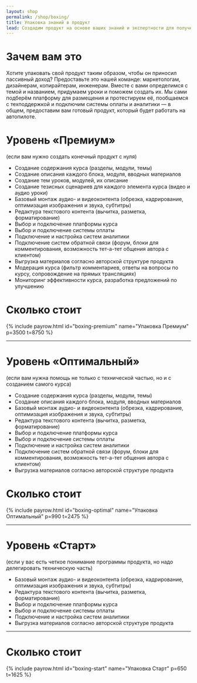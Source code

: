 ```yaml
---
layout: shop
permalink: /shop/boxing/
title: Упаковка знаний в продукт
lead: Создадим продукт на основе ваших знаний и экспертности для получения постоянного пассивного дохода
---
```


# **Зачем вам это**

Хотите упаковать свой продукт таким образом, чтобы он приносил пассивный доход? Предоставьте это нашей команде: маркетологам, дизайнерам, копирайтерам, инженерам. Вместе с вами определимся с темой и названием, придумаем уроки и поможем создать их. Мы сами подберём платформу для размещения и протестируем её, пообщаемся с техподдержкой и подключим системы оплаты и аналитики — в общем, предоставим вам готовый продукт, который будет работать на автопилоте.

# **Уровень «Премиум»**

(если вам нужно создать конечный продукт с нуля)

- Создание содержания курса (разделы, модули, темы)
- Создание описания каждого блока, модуля, вводных материалов
- Создание тем уроков, модулей, их описание
- Создание тезисных сценариев для каждого элемента курса (видео и аудио уроки)
- Базовый монтаж аудио- и видеоконтента (обрезка, кадрирование, оптимизация изображения и звука, субтитры)
- Редактура текстового контента (вычитка, разметка, форматирование)
- Выбор и подключение платформы курса
- Выбор и подключение системы оплаты
- Подключение и настройка систем аналитики
- Подключение систем обратной связи (форум, блоки для комментирования, возможность тет-а-тет общения автора с клиентом)
- Выгрузка материалов согласно авторской структуре продукта
- Модерация курса (фильтр комментариев, ответы на вопросы по курсу, сопровождение на прямых трансляциях)
- Мониторинг эффективности курса, разработка предложений по улучшению

# **Сколько стоит**

{% include payrow.html id="boxing-premium" name="Упаковка Премиум" p=3500 t=8750 %}

---

# **Уровень «Оптимальный»**

(если вам нужна помощь не только с технической частью, но и с созданием самого курса)

- Создание содержания курса (разделы, модули, темы)
- Создание описания каждого блока, модуля, вводных материалов
- Базовый монтаж аудио- и видеоконтента (обрезка, кадрирование, оптимизация изображения и звука, субтитры)
- Редактура текстового контента (вычитка, разметка, форматирование)
- Выбор и подключение платформы курса
- Выбор и подключение системы оплаты
- Подключение и настройка систем аналитики
- Подключение систем обратной связи (форум, блоки для комментирования, возможность тет-а-тет общения автора с клиентом)
- Выгрузка материалов согласно авторской структуре продукта

# **Сколько стоит**

{% include payrow.html id="boxing-optimal" name="Упаковка Оптимальный" p=990 t=2475 %}

---

# **Уровень «Старт»**

(если у вас есть четкое понимание программы продукта, но надо делегировать техническую часть)

- Базовый монтаж аудио- и видеоконтента (обрезка, кадрирование, оптимизация изображения и звука, субтитры)
- Редактура текстового контента (вычитка, разметка, форматирование)
- Выбор и подключение платформы курса
- Выбор и подключение системы оплаты
- Подключение и настройка систем аналитики
- Выгрузка материалов согласно авторской структуре продукта

---

# **Сколько стоит**

{% include payrow.html id="boxing-start" name="Упаковка Старт" p=650 t=1625 %}
